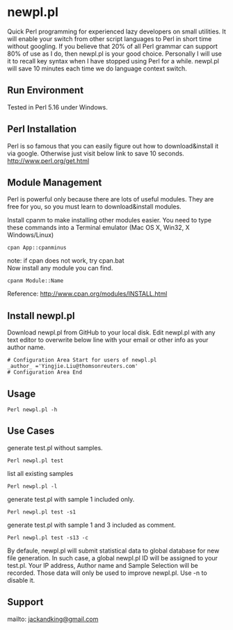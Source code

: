 newpl.pl
=====
Quick Perl programming for experienced lazy developers on small utilities. It will enable your switch from other script languages to Perl in short time without googling. If you believe that 20% of all Perl grammar can support 80% of use as I do, then newpl.pl is your good choice. Personally I will use it to recall key syntax when I have stopped using Perl for a while. newpl.pl will save 10 minutes each time we do language context switch.

Run Environment
---------------
Tested in Perl 5.16 under Windows.

Perl Installation
-----------------
Perl is so famous that you can easily figure out how to download&install it via google. Otherwise just visit below link to save 10 seconds.
    http://www.perl.org/get.html

Module Management
-----------------
Perl is powerful only because there are lots of useful modules. They are free for you, so you must learn to download&install modules.

Install cpanm to make installing other modules easier. You need to type these commands into a Terminal emulator (Mac OS X, Win32, X Windows/Linux)

    cpan App::cpanminus
note: if cpan does not work, try cpan.bat  
Now install any module you can find.

    cpanm Module::Name
Reference: http://www.cpan.org/modules/INSTALL.html


Install newpl.pl
----------------
Download newpl.pl from GitHub to your local disk. Edit newpl.pl with any text editor to overwrite below line with your email or other info as your author name.

    # Configuration Area Start for users of newpl.pl
    _author_ ='Yingjie.Liu@thomsonreuters.com'
    # Configuration Area End

Usage
-----

    Perl newpl.pl -h

Use Cases
-------
generate test.pl without samples.

    Perl newpl.pl test

list all existing samples

    Perl newpl.pl -l

generate test.pl with sample 1 included only.

    Perl newpl.pl test -s1

generate test.pl with sample 1 and 3 included as comment.

    Perl newpl.pl test -s13 -c

By defaule, newpl.pl will submit statistical data to global database for new file generation. In such case, a global newpl.pl ID will be assigned to your test.pl. Your IP address, Author name and Sample Selection will be recorded. Those data will only be used to improve newpl.pl. Use -n to disable it.

Support
-------
mailto: jackandking@gmail.com

